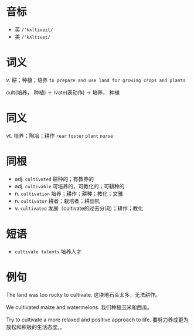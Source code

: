 # 音标

- 英 `/'kʌltɪveɪt/`
- 美 `/'kʌltɪvet/`

# 词义

v. 耕；种植；培养
`to prepare and use land for growing crops and plants`



cult(培养， 种植) ＋ ivate(表动作) → 培养， 种植

# 同义

vt. 培养；陶冶；耕作
`rear` `foster` `plant` `nurse`

# 同根

- adj. `cultivated` 耕种的；有教养的
- adj. `cultivable` 可培养的，可教化的；可耕种的
- n. `cultivation` 培养；耕作；耕种；教化；文雅
- n. `cultivator` 耕者；栽培者；耕田机
- v. `cultivated` 发展（cultivate的过去分词）；耕作；教化

# 短语

- `cultivate talents` 培养人才

# 例句

The land was too rocky to cultivate.
这块地石头太多，无法耕作。

We cultivated maize and watermelons.
我们种植玉米和西瓜。

Try to cultivate a more relaxed and positive approach to life.
要努力养成更为放松和积极的生活态度。。


